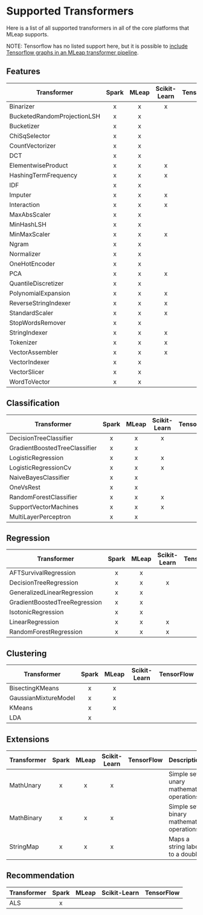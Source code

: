 # Supported Transformers

Here is a list of all supported transformers in all of the core platforms that MLeap supports.

NOTE: Tensorflow has no listed support here, but it is possible to
[include Tensorflow graphs in an MLeap transformer pipeline](../../integration/tensorflow/usage.html).

## Features

| Transformer| Spark | MLeap | Scikit-Learn | TensorFlow |
|---|:---:|:---:|:---:|:---:|
| Binarizer | x | x | x | |
| BucketedRandomProjectionLSH | x | x | | |
| Bucketizer       | x | x |  | |
| ChiSqSelector | x | x | | |
| CountVectorizer       | x | x | | |
| DCT | x | x | | |
| ElementwiseProduct | x | x | x | |
| HashingTermFrequency | x | x | x | |
| IDF | x | x | | |
| Imputer   | x | x | x | |
| Interaction | x | x | x | |
| MaxAbsScaler | x | x | | |
| MinHashLSH | x | x | | |
| MinMaxScaler | x | x | x |  |
| Ngram | x | x | | |
| Normalizer | x | x | | |
| OneHotEncoder | x | x | |
| PCA | x | x | x | |
| QuantileDiscretizer | x | x | | |
| PolynomialExpansion | x | x | x | |
| ReverseStringIndexer | x | x | x | |
| StandardScaler | x | x | x | |
| StopWordsRemover | x | x | | |
| StringIndexer | x | x | x | |
| Tokenizer | x | x | x | |
| VectorAssembler | x | x | x | |
| VectorIndexer | x | x | | |
| VectorSlicer | x | x | | |
| WordToVector | x | x | | | |

## Classification

| Transformer | Spark| MLeap | Scikit-Learn  | TensorFlow |
|---|:---:|:---:|:---:|:---:|
| DecisionTreeClassifier | x | x | x | |
| GradientBoostedTreeClassifier | x | x | | |
| LogisticRegression | x | x | x | |
| LogisticRegressionCv | x | x | x | |
| NaiveBayesClassifier | x | x | | |
| OneVsRest | x | x | | |
| RandomForestClassifier | x | x | x | |
| SupportVectorMachines | x | x | x | |
| MultiLayerPerceptron | x | x | | | |

## Regression

| Transformer | Spark | MLeap | Scikit-Learn | TensorFlow |
|---|:---:|:---:|:---:|:---:|
| AFTSurvivalRegression | x | x | | |
| DecisionTreeRegression | x | x | x | |
| GeneralizedLinearRegression | x | x | | |
| GradientBoostedTreeRegression | x | x | | |
| IsotonicRegression | x | x | | |
| LinearRegression | x | x | x | |
| RandomForestRegression | x | x | x | | |


## Clustering

| Transformer | Spark | MLeap | Scikit-Learn | TensorFlow |
|---|:---:|:---:|:---:|:---:|
| BisectingKMeans | x | x | | |
| GaussianMixtureModel | x | x | | |
| KMeans | x | x | | |
| LDA | x | | | | |

## Extensions
| Transformer | Spark | MLeap | Scikit-Learn | TensorFlow | Description |
|---|:---:|:---:|:---:|:---:|:---|
| MathUnary | x | x | x | | Simple set of unary mathematical operations |
| MathBinary | x | x | x | | Simple set of binary mathematical operations |
| StringMap | x | x | x | | Maps a string label to a double |

## Recommendation
| Transformer | Spark | MLeap | Scikit-Learn | TensorFlow |
|---|:---:|:---:|:---:|:---:|
| ALS | x | | | | |

